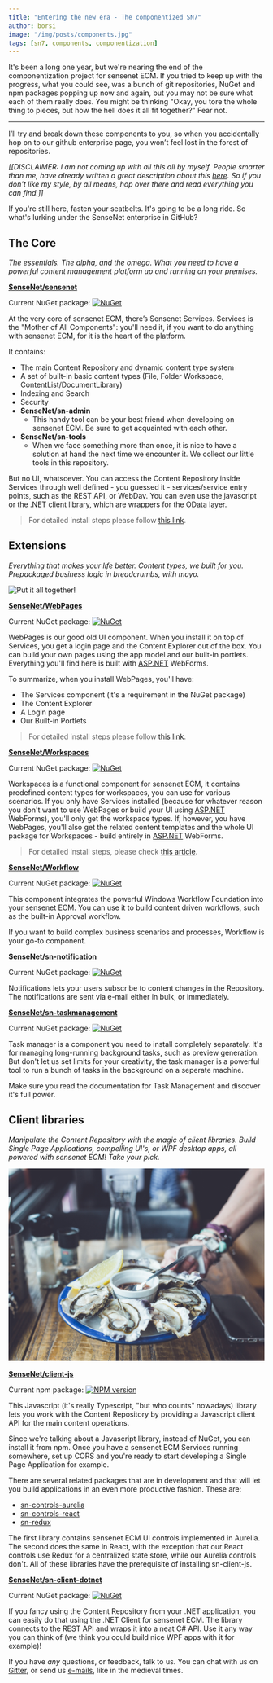 ```yaml
---
title: "Entering the new era - The componentized SN7"
author: borsi 
image: "/img/posts/components.jpg"
tags: [sn7, components, componentization]
---
```


It's been a long one year, but we're nearing the end of the componentization project for sensenet ECM. If you tried to keep up with the progress, what you could see, was a bunch of git repositories, NuGet and npm packages popping up now and again, but you may not be sure what each of them really does. You might be thinking "Okay, you tore the whole thing to pieces, but how the hell does it all fit together?" Fear not.

---

I’ll try and break down these components to you, so when you accidentally hop on to our github enterprise page, you won’t feel lost in the forest of repositories.

*[[DISCLAIMER: I am not coming up with all this all by myself. People smarter than me, have already written a great description about this [here](http://community.sensenet.com/docs/sensenet-components/). So if you don't like my style, by all means, hop over there and read everything you can find.]]*

If you're still here, fasten your seatbelts. It's going to be a long ride. So what's lurking under the SenseNet enterprise in GitHub?

## The Core

*The essentials. The alpha, and the omega. What you need to have a powerful content management platform up and running on your premises.*

[**SenseNet/sensenet**](https://github.com/SenseNet/sensenet)

Current NuGet package: [![NuGet](https://img.shields.io/nuget/v/SenseNet.Services.Install.svg)](https://www.nuget.org/packages/SenseNet.Services.Install)

At the very core of sensenet ECM, there’s Sensenet Services. Services is the "Mother of All Components": you'll need it, if you want to do anything with sensenet ECM, for it is the heart of the platform.

It contains:

- The main Content Repository and dynamic content type system
- A set of built-in basic content types (File, Folder Workspace, ContentList/DocumentLibrary)
- Indexing and Search
- Security
- **SenseNet/sn-admin**
  - This handy tool can be your best friend when developing on sensenet ECM. Be sure to get acquainted with each other.
- **SenseNet/sn-tools**
  - When we face something more than once, it is nice to have a solution at hand the next time we encounter it. We collect our little tools in this repository.

But no UI, whatsoever. You can access the Content Repository inside Services through well defined - you guessed it - services/service entry points, such as the REST API, or WebDav. You can even use the javascript or the .NET client library, which are wrappers for the OData layer.

> For detailed install steps please follow [this link](http://community.sensenet.com/docs/install-sn-from-nuget/).

## Extensions

*Everything that makes your life better. Content types, we built for you. Prepackaged business logic in breadcrumbs, with mayo.* 

![Put it all together!](/img/posts/wrenches.jpg)

[**SenseNet/WebPages**](https://github.com/SenseNet/sn-webpages)

Current NuGet package: [![NuGet](https://img.shields.io/nuget/v/SenseNet.WebPages.Install.svg)](https://www.nuget.org/packages/SenseNet.WebPages.Install)

WebPages is our good old UI component. When you install it on top of Services, you get a login page and the Content Explorer out of the box. You can build your own pages using the app model and our built-in portlets. Everything you'll find here is built with [ASP.NET](http://ASP.NET) WebForms.

To summarize, when you install WebPages, you'll have:

- The Services component (it's a requirement in the NuGet package)
- The Content Explorer
- A Login page
- Our Built-in Portlets

> For detailed install steps please follow [this link](http://community.sensenet.com/docs/install-webpages-from-nuget/).

[**SenseNet/Workspaces**](https://github.com/SenseNet/sn-workspaces)

Current NuGet package: [![NuGet](https://img.shields.io/nuget/v/SenseNet.Workspaces.Install.svg)](https://www.nuget.org/packages/SenseNet.Workspaces.Install)

Workspaces is a functional component for sensenet ECM, it contains predefined content types for workspaces, you can use for various scenarios. If you only have Services installed (because for whatever reason you don't want to use WebPages or build your UI using [ASP.NET](http://ASP.NET) WebForms), you'll only get the workspace types. If, however, you have WebPages, you'll also get the related content templates and the whole UI package for Workspaces - build entirely in [ASP.NET](http://ASP.NET) WebForms.

> For detailed install steps, please check [this article](http://community.sensenet.com/docs/install-workspaces-from-nuget/).

[**SenseNet/Workflow**](https://github.com/SenseNet/sn-workflow)

Current NuGet package: [![NuGet](https://img.shields.io/nuget/v/SenseNet.Workflow.Install.svg)](https://www.nuget.org/packages/SenseNet.Workflow.Install)

This component integrates the powerful Windows Workflow Foundation into your sensenet ECM. You can use it to build content driven workflows, such as the built-in Approval workflow.

If you want to build complex business scenarios and processes, Workflow is your go-to component.

[**SenseNet/sn-notification**](https://github.com/SenseNet/sn-notification)

Current NuGet package: [![NuGet](https://img.shields.io/nuget/v/SenseNet.Notification.Install.svg)](https://www.nuget.org/packages/SenseNet.Notification.Install)

Notifications lets your users subscribe to content changes in the Repository. The notifications are sent via e-mail either in bulk, or immediately. 

[**SenseNet/sn-taskmanagement**](https://github.com/SenseNet/sn-taskmanagement)

Current NuGet package: [![NuGet](https://img.shields.io/nuget/v/SenseNet.TaskManagement.Core.svg)](https://www.nuget.org/packages/SenseNet.TaskManagement.Core)

Task manager is a component you need to install completely separately. It's for managing long-running background tasks, such as preview generation. But don't let us set limits for your creativity, the task manager is a powerful tool to run a bunch of tasks in the background on a seperate machine. 

Make sure you read the documentation for Task Management and discover it's full power.

## Client libraries

*Manipulate the Content Repository with the magic of client libraries. Build Single Page Applications, compelling UI's, or WPF desktop apps, all powered with sensenet ECM! Take your pick.*

![Serve the client y'all!](/img/posts/serve-the-client-delish.jpg)

[**SenseNet/client-js**](https://github.com/SenseNet/sn-client-js)

Current npm package: [![NPM version](https://img.shields.io/npm/v/sn-client-js.svg?style=flat)](https://www.npmjs.com/package/sn-client-js)

This Javascript (it's really Typescript, "but who counts" nowadays) library lets you work with the Content Repository by providing a Javascript client API for the main content operations.

Since we're talking about a Javascript library, instead of NuGet, you can install it from npm. Once you have a sensenet ECM Services running somewhere, set up CORS and you're ready to start developing a Single Page Application for example.

There are several related packages that are in development and that will let you build applications in an even more productive fashion. These are:

- [sn-controls-aurelia](https://github.com/SenseNet/sn-controls-aurelia)
- [sn-controls-react](https://github.com/SenseNet/sn-controls-react)
- [sn-redux](https://github.com/SenseNet/sn-redux)

The first library contains sensenet ECM UI controls implemented in Aurelia. The second does the same in React, with the exception that our React controls use Redux for a centralized state store, while our Aurelia controls don't. All of these libraries have the prerequisite of installing sn-client-js.

[**SenseNet/sn-client-dotnet**](https://github.com/SenseNet/sn-client-dotnet)

Current NuGet package: [![NuGet](https://img.shields.io/nuget/v/SenseNet.Client.svg)](https://www.nuget.org/packages/SenseNet.Client)

If you fancy using the Content Repository from your .NET application, you can easily do that using the .NET Client for sensenet ECM. The library connects to the REST API and wraps it into a neat C# API. Use it any way you can think of (we think you could build nice WPF apps with it for example)!

If you have *any* questions, or feedback, talk to us. You can chat with us on [Gitter](http://gitter.im/SenseNet/sensenet), or send us [e-mails](http://hello%5Bat%5Dsensenet%5Bdot%5Dcom), like in the medieval times.
